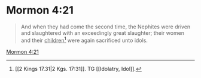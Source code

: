 # Mormon 4:21

> And when they had come the second time, the Nephites were driven and slaughtered with an exceedingly great slaughter; their women and their <u>children</u>[^a] were again sacrificed unto idols.

[Mormon 4:21](https://www.churchofjesuschrist.org/study/scriptures/bofm/morm/4?lang=eng&id=p21#p21)


[^a]: [[2 Kings 17.31|2 Kgs. 17:31]]. TG [[Idolatry, Idol]].
